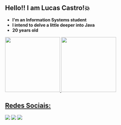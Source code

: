 ## Hello!! I am Lucas Castro!💥

- **I'm an Information Systems student** 
- **I intend to delve a little deeper into Java**
- **20 years old**

<div>
  <a href="https://github.com/LucasCastroo">
  <img height="180em" src="https://github-readme-stats.vercel.app/api?username=LucasCastroo&show_icons=true&theme=codeSTACKr&include_all_commits=true&count_private=true"/>
  
  <img height="180em" src="https://github-readme-stats.vercel.app/api/top-langs/?username=LucasCastroo&layout=compact&langs_count=7&theme=codeSTACKr"/>
</div>
  
  ## Redes Sociais:
   
  <a href="https://instagram.com/lucass_castro063" target="_blank"><img src="https://img.shields.io/badge/-Instagram-%23E4405F?style=for-the-badge&logo=instagram&logoColor=white" target="_blank"></a>
   <a href = "mailto:lucascastropmw@gmail.com"><img src="https://img.shields.io/badge/-Gmail-%23333?style=for-the-badge&logo=gmail&logoColor=white" target="_blank"></a>
  <a href="https://www.linkedin.com/in/lucas-castro-942044211/" target="_blank"><img src="https://img.shields.io/badge/-LinkedIn-%230077B5?style=for-the-badge&logo=linkedin&logoColor=white" target="_blank"></a>
  
